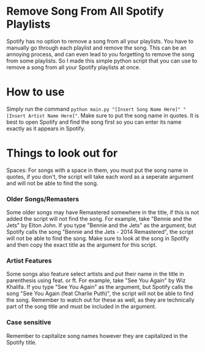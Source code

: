 # Remove Song From All Spotify Playlists
Spotify has no option to remove a song from all your playlists. You have to manually go through each playlist and remove the song. This can be an annoying process, and can even lead to you forgetting to remove the song from some playlists. So I made this simple python script that you can use to remove a song from all your Spotify playlists at once.

# How to use
Simply run the command `python main.py "[Insert Song Name Here]" "[Insert Artist Name Here]"`. Make sure to put the song name in quotes. It is best to open Spotify and find the song first so you can enter its name exactly as it appears in Spotify.

# Things to look out for
Spaces: For songs with a space in them, you must put the song name in quotes, if you don't, the script will take each word as a seperate argument and will not be able to find the song.

### Older Songs/Remasters
Some older songs may have Remastered somewhere in the title, if this is not added the script will not find the song. For example, take "Bennie and the Jets" by Elton John. If you type "Bennie and the Jets" as the argument, but Spotify calls the song "Bennie and the Jets - 2014 Remastered", the script will not be able to find the song. Make sure to look at the song in Spotify and then copy the exact title as the argument for this script.

### Artist Features
Some songs also feature select artists and put their name in the title in parenthesis using feat. or ft. For example, take "See You Again" by Wiz Khalifa. If you type "See You Again" as the argument, but Spotify calls the song "See You Again (feat Charlie Puth)", the script will not be able to find the song. Remember to watch out for these as well, as they are technically part of the song title and must be included in the argument.

### Case sensitive
Remember to capitalize song names however they are capitalized in the Spotify title.